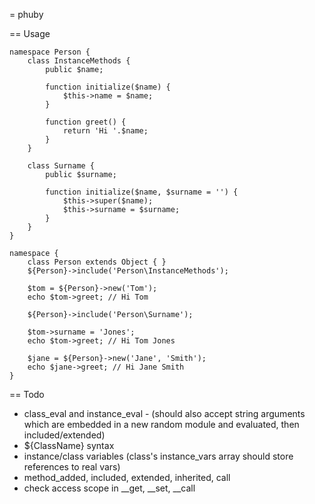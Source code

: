 = phuby

== Usage

	namespace Person {
	    class InstanceMethods {
	        public $name;

	        function initialize($name) {
	            $this->name = $name;
	        }

	        function greet() {
	            return 'Hi '.$name;
	        }
	    }

	    class Surname {
	        public $surname;

	        function initialize($name, $surname = '') {
	            $this->super($name);
	            $this->surname = $surname;
	        }
	    }
	}

	namespace {
	    class Person extends Object { }
	    ${Person}->include('Person\InstanceMethods');

	    $tom = ${Person}->new('Tom');
	    echo $tom->greet; // Hi Tom

	    ${Person}->include('Person\Surname');

	    $tom->surname = 'Jones';
	    echo $tom->greet; // Hi Tom Jones

	    $jane = ${Person}->new('Jane', 'Smith');
	    echo $jane->greet; // Hi Jane Smith
	}

== Todo

* class\_eval and instance\_eval - (should also accept string arguments which are embedded in a new random module and evaluated, then included/extended)
* ${ClassName} syntax
* instance/class variables (class's instance\_vars array should store references to real vars)
* method_added, included, extended, inherited, call
* check access scope in __get, __set, __call
